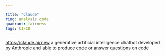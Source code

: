 ```yaml
---

title: "Claude"
ring: analysis code
quadrant: fairness
tags: CI/CD
---
```

https://claude.ai/new
a generative artificial intelligence chatbot developed by Anthropic and able to produce code or answer questions on code
